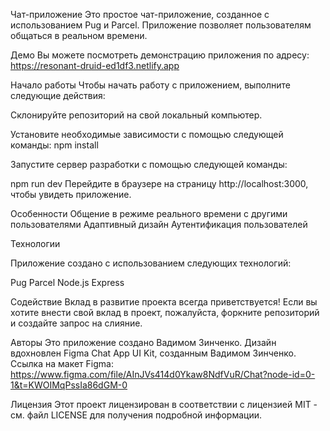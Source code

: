 Чат-приложение
Это простое чат-приложение, созданное с использованием Pug и Parcel. Приложение позволяет пользователям общаться в реальном времени.

Демо
Вы можете посмотреть демонстрацию приложения по адресу: https://resonant-druid-ed1df3.netlify.app

Начало работы
Чтобы начать работу с приложением, выполните следующие действия:

Склонируйте репозиторий на свой локальный компьютер.

Установите необходимые зависимости с помощью следующей команды:
npm install

Запустите сервер разработки с помощью следующей команды:

npm run dev
Перейдите в браузере на страницу http://localhost:3000, чтобы увидеть приложение.

Особенности
Общение в режиме реального времени с другими пользователями
Адаптивный дизайн
Аутентификация пользователей

Технологии

Приложение создано с использованием следующих технологий:

Pug
Parcel
Node.js
Express

Содействие
Вклад в развитие проекта всегда приветствуется! Если вы хотите внести свой вклад в проект, пожалуйста, форкните репозиторий и создайте запрос на слияние.

Авторы
Это приложение создано Вадимом Зинченко. Дизайн вдохновлен Figma Chat App UI Kit, созданным Вадимом Зинченко.
Ссылка на макет Figma: https://www.figma.com/file/AInJVs414d0Ykaw8NdfVuR/Chat?node-id=0-1&t=KWOIMqPssIa86dGM-0

Лицензия
Этот проект лицензирован в соответствии с лицензией MIT - см. файл LICENSE для получения подробной информации.
